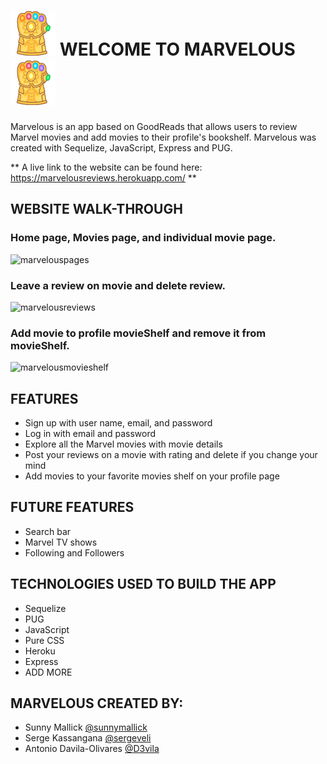 # ![thanos](https://github.com/Elaniobro/slack-emojis/blob/master/marvel/avengers/avenger-infinity-gauntlet.png?raw=true) WELCOME TO MARVELOUS ![thanos](https://github.com/Elaniobro/slack-emojis/blob/master/marvel/avengers/avenger-infinity-gauntlet.png?raw=true)

Marvelous is an app based on GoodReads that allows users to review Marvel movies and add movies to their profile's bookshelf. Marvelous was created with Sequelize, JavaScript, Express and PUG.

** A live link to the website can be found here: https://marvelousreviews.herokuapp.com/ **

## WEBSITE WALK-THROUGH 
### Home page, Movies page, and individual movie page.
![marvelouspages](https://user-images.githubusercontent.com/79862908/134751224-23ed62c2-10f5-4bb8-b1fc-7778338efb52.gif)

### Leave a review on movie and delete review.
![marvelousreviews](https://user-images.githubusercontent.com/79862908/134751335-b816499b-db04-4586-983e-b02b9152c191.gif)

### Add movie to profile movieShelf and remove it from movieShelf.
![marvelousmovieshelf](https://user-images.githubusercontent.com/79862908/134751444-0c1283e9-7ada-48a8-b497-af7fe139357f.gif)


## FEATURES
* Sign up with user name, email, and password
* Log in with email and password
* Explore all the Marvel movies with movie details
* Post your reviews on a movie with rating and delete if you change your mind
* Add movies to your favorite movies shelf on your profile page

## FUTURE FEATURES
* Search bar
* Marvel TV shows
* Following and Followers


## TECHNOLOGIES USED TO BUILD THE APP
* Sequelize
* PUG
* JavaScript
* Pure CSS
* Heroku
* Express
* ADD MORE

## MARVELOUS CREATED BY:
* Sunny Mallick [@sunnymallick](https://github.com/sunnymallick)
* Serge Kassangana [@sergeveli](https://github.com/sergeveli)
* Antonio Davila-Olivares [@D3vila](https://github.com/D3vila)

